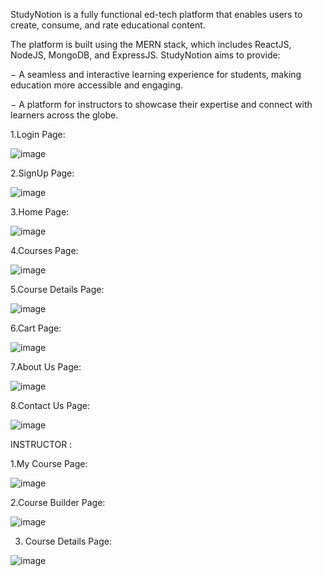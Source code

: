 StudyNotion is a fully functional ed-tech platform that enables users to create, consume,
and rate educational content. 

The platform is built using the MERN stack, which includes
ReactJS, NodeJS, MongoDB, and ExpressJS.
StudyNotion aims to provide:

− A seamless and interactive learning experience for students, making education
more accessible and engaging.

− A platform for instructors to showcase their expertise and connect with learners
across the globe.

1.Login Page:

![image](https://github.com/pradip0508/StudyNotion/assets/109838856/4942ca23-eefb-44dc-b991-60f9aab1eb38)


2.SignUp Page:

![image](https://github.com/pradip0508/StudyNotion/assets/109838856/420b12ea-a922-48ec-9d38-9eecfb44cb40)

3.Home Page:

![image](https://github.com/pradip0508/StudyNotion/assets/109838856/f223badd-6831-4391-88c5-12b4fc021574)

4.Courses Page:

![image](https://github.com/pradip0508/StudyNotion/assets/109838856/821c2331-e14f-4305-ad6b-f1b24be59eca)


5.Course Details Page:

![image](https://github.com/pradip0508/StudyNotion/assets/109838856/6b66e70a-8f23-4d2b-a556-02843659071e)

6.Cart Page:

![image](https://github.com/pradip0508/StudyNotion/assets/109838856/a0d5cd44-3a56-43ad-b278-9eaa618bf7ad)

7.About Us Page:

![image](https://github.com/pradip0508/StudyNotion/assets/109838856/b6ace7e0-d075-4791-b532-4343d8d05232)

8.Contact Us Page:

![image](https://github.com/pradip0508/StudyNotion/assets/109838856/1eb4f914-8cc5-459c-b941-89365cb7f2ed)


INSTRUCTOR :

1.My Course Page:

![image](https://github.com/pradip0508/StudyNotion/assets/109838856/b8b29bf1-2bb3-4fde-b49e-c4a6c9c55c56)

2.Course Builder Page:

![image](https://github.com/pradip0508/StudyNotion/assets/109838856/7ea8f35e-302c-4368-98b7-75e3a984eab2)

3. Course Details Page:
   
 ![image](https://github.com/pradip0508/StudyNotion/assets/109838856/3200b375-bb6a-4258-8d11-ae1236c651d7)







